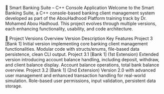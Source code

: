 🏦 Smart Banking Suite – C++ Console Application
Welcome to the Smart Banking Suite, a C++ console-based banking client management system developed as part of the AbouHadhood Platform training track by Dr. Mohamed Abou Hadhoud.
This project evolves through multiple versions, each enhancing functionality, usability, and code architecture.

📁 Project Versions Overview
Version	Description	Key Features
Project 3 [Bank 1]	Initial version implementing core banking client management functionalities.	Modular code with structs/enums, file-based data persistence, clean CLI output.
Project 3.1 [Bank 1] (1st Extension)	Extended version introducing account balance handling, including deposit, withdraw, and client balance display.	Account balance operations, total bank balance overview.
Project 3.2 [Bank 1] (2nd Extension)	Version 2.0 with advanced user management and enhanced transaction handling for real-world simulation.	Role-based user permissions, input validation, persistent data storage.
